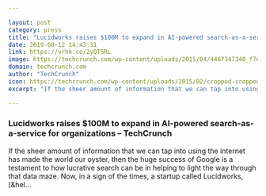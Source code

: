 ```yaml
---

layout: post
category: press
title: "Lucidworks raises $100M to expand in AI-powered search-as-a-service for organizations"
date: 2019-08-12 14:43:31
link: https://vrhk.co/2yQT5RL
image: https://techcrunch.com/wp-content/uploads/2015/04/4467347340_f7e2679756_b.jpg?w=497
domain: techcrunch.com
author: "TechCrunch"
icon: https://techcrunch.com/wp-content/uploads/2015/02/cropped-cropped-favicon-gradient.png?w=180
excerpt: "If the sheer amount of information that we can tap into using the internet has made the world our oyster, then the huge success of Google is a testament to how lucrative search can be in helping to light the way through that data maze. Now, in a sign of the times, a startup called Lucidworks, [&amp;hel…"

---
```


### Lucidworks raises $100M to expand in AI-powered search-as-a-service for organizations – TechCrunch

If the sheer amount of information that we can tap into using the internet has made the world our oyster, then the huge success of Google is a testament to how lucrative search can be in helping to light the way through that data maze. Now, in a sign of the times, a startup called Lucidworks, [&amp;hel…
